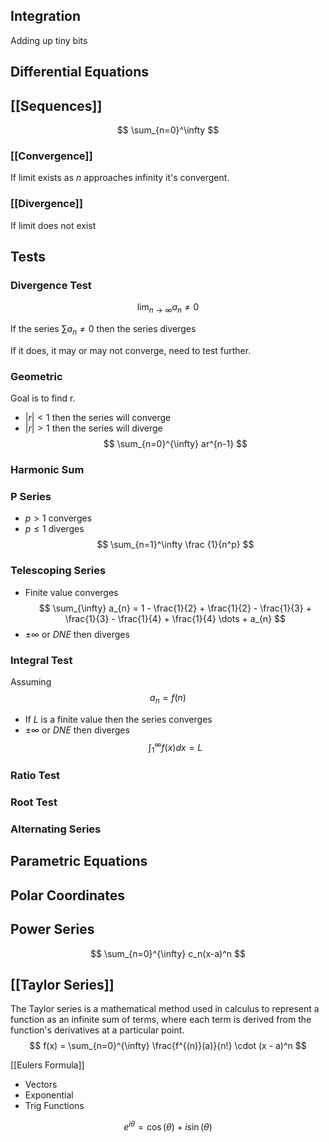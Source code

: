 ## Integration
Adding up tiny bits
## Differential Equations

## [[Sequences]]

$$
\sum_{n=0}^\infty
$$
### [[Convergence]]
If limit exists as $n$ approaches infinity it's convergent.
### [[Divergence]]
If limit does not exist

## Tests
### Divergence Test
$$
\lim_{ n \to \infty } a_{n} \neq 0
$$

If the series $\sum a_{n} \neq 0$ then the series diverges

If it does, it may or may not converge, need to test further.

### Geometric
Goal is to find r.
- $|r| < 1$ then the series will converge
- $|r| > 1$ then the series will diverge
$$
\sum_{n=0}^{\infty} ar^{n-1}
$$
### Harmonic Sum

### P Series
- $p > 1$ converges
- $p\leq 1$ diverges
$$
\sum_{n=1}^\infty \frac {1}{n^p}
$$

### Telescoping Series
- Finite value converges
$$
\sum_{\infty} a_{n} = 1 - \frac{1}{2} + \frac{1}{2} - \frac{1}{3} + \frac{1}{3} - \frac{1}{4} + \frac{1}{4} \dots + a_{n}
$$
- $\pm \infty$ or $DNE$ then diverges
### Integral Test
Assuming
$$
a_{n} = f(n)
$$
- If $L$ is a finite value then the series converges
- $\pm \infty$ or $DNE$ then diverges
$$
\int_{1}^{\infty} f(x)dx = L
$$
### Ratio Test
### Root Test
### Alternating Series



## Parametric Equations

## Polar Coordinates

## Power Series

$$
\sum_{n=0}^{\infty} c_n(x-a)^n
$$

## [[Taylor Series]]
The Taylor series is a mathematical method used in calculus to represent a function as an infinite sum of terms, where each term is derived from the function's derivatives at a particular point.
$$
f(x) = \sum_{n=0}^{\infty} \frac{f^{(n)}(a)}{n!} \cdot (x - a)^n
$$




[[Eulers Formula]]
- Vectors
- Exponential
- Trig Functions

$$e^{i\theta} = \cos(\theta) + i\sin(\theta)$$
